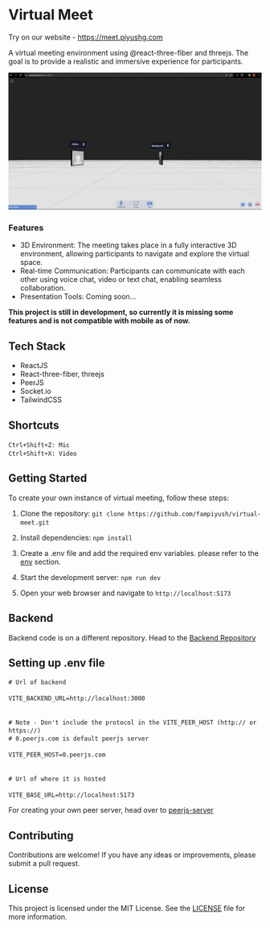 # Virtual Meet

Try on our website - https://meet.piyushg.com

A virtual meeting environment using @react-three-fiber and threejs. The goal is to provide a realistic and immersive experience for participants.

![virtual-meet-img](/public/virtual-meet.png)


### Features

- 3D Environment: The meeting takes place in a fully interactive 3D environment, allowing participants to navigate and explore the virtual space.
- Real-time Communication: Participants can communicate with each other using voice chat, video or text chat, enabling seamless collaboration.
- Presentation Tools: Coming soon...

**This project is still in development, so currently it is missing some features and is not compatible with mobile as of now.**

## Tech Stack
- ReactJS
- React-three-fiber, threejs
- PeerJS
- Socket.io
- TailwindCSS

## Shortcuts
`Ctrl+Shift+Z: Mic`<br>
`Ctrl+Shift+X: Video`

## Getting Started

To create your own instance of virtual meeting, follow these steps:

1. Clone the repository: `git clone https://github.com/fampiyush/virtual-meet.git`
2. Install dependencies: `npm install`
3. Create a .env file and add the required env variables. please refer to the [env](#setting-up-env-file) section.

4. Start the development server: `npm run dev`
5. Open your web browser and navigate to `http://localhost:5173`

## Backend
Backend code is on a different repository. Head to the [Backend Repository](https://github.com/fampiyush/virtual-meet-backend.git)

## Setting up .env file
```
# Url of backend

VITE_BACKEND_URL=http://localhost:3000


# Note - Don't include the protocol in the VITE_PEER_HOST (http:// or https://)
# 0.peerjs.com is default peerjs server

VITE_PEER_HOST=0.peerjs.com


# Url of where it is hosted

VITE_BASE_URL=http://localhost:5173
```
For creating your own peer server, head over to [peerjs-server](https://github.com/peers/peerjs-server)

## Contributing

Contributions are welcome! If you have any ideas or improvements, please submit a pull request.

## License

This project is licensed under the MIT License. See the [LICENSE](LICENSE) file for more information.